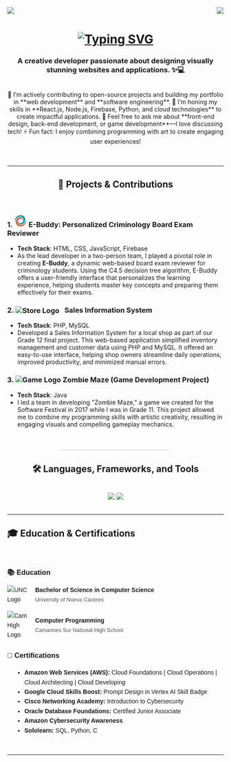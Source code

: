 <img src="https://i.pinimg.com/originals/a5/8d/55/a58d55f5336b194b56ed16afccfe931c.gif"/>
<img align="right" src="https://visitor-badge.laobi.icu/badge?page_id=antonioabias.antonioabias" />

<h1 align="center">
    <a href="https://git.io/typing-svg">
  <img src="https://readme-typing-svg.herokuapp.com?font=Space+Mono&size=25&duration=3000&pause=1000&color=11DAFF&center=true&width=590&height=100&lines=%F0%9F%91%8B+Hi%2C+I%E2%80%99m+Antonio+Abias+Jr.%2C;An+aspiring+Software+Engineer.;Let%E2%80%99s+connect+%E2%80%94+I%E2%80%99m+open+to+new+opportunities!&size=25&size=25&size=20" alt="Typing SVG" />
</a>
</h1>



<h3 align="center">
  A creative developer passionate about designing visually stunning websites and applications. ✨💻
</h3>
<br/>



<div align="center">
  🔭 I’m actively contributing to open-source projects and building my portfolio in **web development** and **software engineering**.
  🌱 I’m honing my skills in **React.js, Node.js, Firebase, Python, and cloud technologies** to create impactful applications.
  💬 Feel free to ask me about **front-end design, back-end development, or game development**—I love discussing tech!
  ⚡ Fun fact: I enjoy combining programming with art to create engaging user experiences!
</div>
<br/>
<br/>
<hr/>



<h2 align="center">🎯 Projects & Contributions</h2>
<br/>
<div>
  
### 1. **<img src="e-buddy.png" alt="E-Buddy Logo" width="30" height="30"/> E-Buddy: Personalized Criminology Board Exam Reviewer**
  
- **Tech Stack**: HTML, CSS, JavaScript, Firebase
- As the lead developer in a two-person team, I played a pivotal role in creating **E-Buddy**, a dynamic web-based board exam reviewer for criminology students. Using the C4.5 decision tree algorithm, E-Buddy offers a user-friendly interface that personalizes the learning experience, helping students master key concepts and preparing them effectively for their exams.


### 2. **<img src="https://megaproplus.com/wp-content/uploads/2024/03/mp.png" alt="Store Logo" width="27" height="27" style="vertical-align: middle; margin-right: 8px;"/>  Sales Information System**

- **Tech Stack**: PHP, MySQL
- Developed a Sales Information System for a local shop as part of our Grade 12 final project. This web-based application simplified inventory management and customer data using PHP and MySQL. It offered an easy-to-use interface, helping shop owners streamline daily operations, improved productivity, and minimized manual errors.


### 3. **<img src="https://cdn-icons-png.flaticon.com/256/11892/11892377.png" alt="Game Logo" width="30" height="30"/> Zombie Maze (Game Development Project)**

- **Tech Stack**: Java
- I led a team in developing "Zombie Maze," a game we created for the Software Festival in 2017 while I was in Grade 11. This project allowed me to combine my programming skills with artistic creativity, resulting in engaging visuals and compelling gameplay mechanics.


</div>
</div>
<br/>
<hr style="width: 50%; border: none; height: 1px; background-color: #ccc; margin: 20px auto;" />



<h2 align="center">🛠️ Languages, Frameworks, and Tools</h2>

<br/>
<div align="center">
  <img src="https://skillicons.dev/icons?i=java,c,python,cpp,javascript,php,dart,html,css,jquery,nodejs,react,bootstrap" />
  <img src="https://skillicons.dev/icons?i=firebase,mysql,eclipse,github,visualstudio,vscode,aws,gcp,windows,powershell,npm,twitter,linkedin,figma" /><br>
</div>
<br/>
<hr/>



<!--
<div align="center">
  <h2>🐍 My Contributions </h2>
  <br>
  <img alt="snake eating my contributions" src="https://raw.githubusercontent.com/yourusername/yourusername/output/github-contribution-grid-snake.svg" />
  
  <br/><br/><br/>
</div>
<hr/>

<h2>⚡ Stats </h2>
<br/>
<div align="center">
  <img width=390 src="https://github-readme-streak-stats.vercel.app/?user=yourusername&count_private=true&theme=react&border_radius=10" alt="streak stats"/>
  <img width=390 src="https://github-readme-stats.vercel.app/api?username=yourusername&count_private=true&show_icons=true&theme=react&rank_icon=github&border_radius=10" alt="readme stats" />
  <br/>
  <img width=325 align="center" src="https://github-readme-stats.vercel.app/api/top-langs/?username=yourusername&hide=HTML&langs_count=8&layout=compact&theme=react&border_radius=10&size_weight=0.5&count_weight=0.5&exclude_repo=github-readme-stats" alt="top langs" />
</div>
<br/><br/>
<hr/>
<br/>
-->

<h2>🎓 Education & Certifications</h2>
<br/>

<div style="font-family: Arial, sans-serif; line-height: 1.6;">
  <!-- Education -->
  <h3>📚 Education</h3>
  <div style="display: flex; align-items: center; margin-bottom: 15px;">
    <!-- UNC -->
    <img src="https://unc.neolms.eu/files/86109/1200px-University_of_Nueva_Caceres_Seal(6).png?lmsauth=0d3e8d79854064302d3a29dc0243b9cba24f367f" alt="UNC Logo" width="50" style="margin-right: 15px;" />
    <div>
      <strong>Bachelor of Science in Computer Science</strong><br/>
      <span style="font-size: 0.9em; color: #555;">University of Nueva Caceres</span>
    </div>
  </div>

  <div style="display: flex; align-items: center; margin-bottom: 15px;">
    <!-- CamHigh -->
    <img src="https://encrypted-tbn0.gstatic.com/images?q=tbn:ANd9GcQhYwBW0XIb0J3VOXY3aHTLp9iPnQ_wxHyuEFPBrcYs5HXCg9Cishfza2SUvLRPqjWCNoQ&usqp=CAU" alt="CamHigh Logo" width="50" style="margin-right: 15px;" />
    <div>
      <strong>Computer Programming</strong><br/>
      <span style="font-size: 0.9em; color: #555;">Camarines Sur National High School</span>
    </div>
  </div>

  <!-- Certifications -->
  <h3>📜 Certifications</h3>
  <div style="margin-left: 20px;">
    <ul style="list-style-type: disc; padding-left: 20px;">
      <li><strong>Amazon Web Services (AWS):</strong> Cloud Foundations | Cloud Operations | Cloud Architecting | Cloud Developing</li>
      <li><strong>Google Cloud Skills Boost:</strong> Prompt Design in Vertex AI Skill Badge</li>
      <li><strong>Cisco Networking Academy:</strong> Introduction to Cybersecurity</li>
      <li><strong>Oracle Database Foundations:</strong> Certified Junior Associate</li>
      <li><strong>Amazon Cybersecurity Awareness</strong></li>
      <li><strong>Sololearn:</strong> SQL, Python, C</li>
    </ul>
  </div>
</div>

<br/>
<hr/>

<!--
<h2>🎮 Mini Game: Catch the Ball 🎮</h2>
<br/>
<div id="game-container" style="width: 300px; height: 200px; position: relative; border: 1px solid black; margin: auto;">
  <div id="ball" style="width: 20px; height: 20px; background-color: red; border-radius: 50%; position: absolute; top: 0; left: 140px;"></div>
  <div id="paddle" style="width: 60px; height: 10px; background-color: blue; position: absolute; bottom: 0; left: 120px;"></div>
</div>

<script>
  const ball = document.getElementById('ball');
  const paddle = document.getElementById('paddle');
  const gameContainer = document.getElementById('game-container');

  let ballX = 140;
  let ballY = 0;
  let ballSpeedX = 2;
  let ballSpeedY = 2;

  let paddleX = 120;
  let paddleSpeed = 20;

  document.addEventListener('keydown', (e) => {
    if (e.key === 'ArrowLeft' && paddleX > 0) {
      paddleX -= paddleSpeed;
    } else if (e.key === 'ArrowRight' && paddleX < 240) {
      paddleX += paddleSpeed;
    }
    paddle.style.left = `${paddleX}px`;
  });

  function update() {
    ballX += ballSpeedX;
    ballY += ballSpeedY;

    if (ballX <= 0 || ballX >= 280) {
      ballSpeedX *= -1;
    }

    if (ballY <= 0) {
      ballSpeedY *= -1;
    }

    if (ballY >= 180 && ballX > paddleX && ballX < paddleX + 60) {
      ballSpeedY *= -1;
    }

    if (ballY > 200) {
      alert('Game Over!');
      ballX = 140;
      ballY = 0;
      ballSpeedX = 2;
      ballSpeedY = 2;
    }

    ball.style.left = `${ballX}px`;
    ball.style.top = `${ballY}px`;

    requestAnimationFrame(update);
  }

  update();
</script>

<hr/>

<h2>🌈 3D Animation 🌈</h2>
<br/>
For 3D animations, you can use libraries like **Three.js** or embed a 3D model using **GLTF** format. Here's a simple example using Three.js:

```html
<script src="https://cdnjs.cloudflare.com/ajax/libs/three.js/r128/three.min.js"></script>
<script>
  const scene = new THREE.Scene();
  const camera = new THREE.PerspectiveCamera(75, window.innerWidth / window.innerHeight, 0.1, 1000);
  const renderer = new THREE.WebGLRenderer();

  renderer.setSize(window.innerWidth / 2, window.innerHeight / 2);
  document.body.appendChild(renderer.domElement);

  const geometry = new THREE.BoxGeometry();
  const material = new THREE.MeshBasicMaterial({ color: 0x00ff00 });
  const cube = new THREE.Mesh(geometry, material);
  scene.add(cube);

  camera.position.z = 5;

  function animate() {
    requestAnimationFrame(animate);
    cube.rotation.x += 0.01;
    cube.rotation.y += 0.01;
    renderer.render(scene, camera);
  }

  animate();
</script>
<hr/>

<h2>🙏 Thank You for Visiting! 🙏</h2>
<br/>

-->
